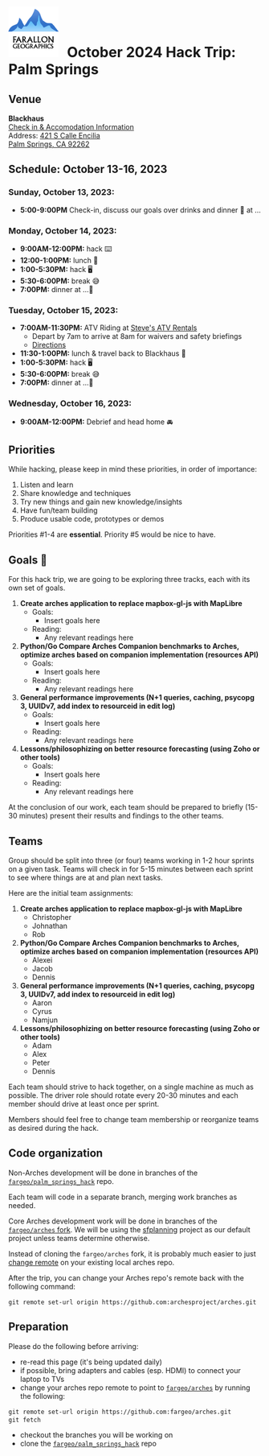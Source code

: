 # <img src="img/fargeo.png" style="width: 100px; margin-right:10px;"/> October 2024 Hack Trip: Palm Springs

## Venue
**Blackhaus**<br/>
[Check in & Accomodation Information](https://avantstay.com/reservation-hub/8GKLDGVK/things-to-know?token=5WYKmJ2DGWt7XdMxYM%2BzGf%2FKHum7U6xFFrCusXCz5CJLOSyYvWmF7wxMDAO0s6Ro7egOm9NU1F9hofL9QpM3%2FA%3D%3D)<br/>
Address: [421 S Calle Encilia<br/>Palm Springs, CA 92262](https://maps.app.goo.gl/aeM7tc6C88WYVGbJ7)

## Schedule: October 13-16, 2023

### Sunday, October 13, 2023:
- **5:00-9:00PM** Check-in, discuss our goals over drinks and dinner 🍺 at ...

### Monday, October 14, 2023:
- **9:00AM-12:00PM:** hack ⌨️
- **12:00-1:00PM:** lunch 🍴
- **1:00-5:30PM:** hack 🖥
- **5:30-6:00PM:** break 😅
- **7:00PM:** dinner at ...🍴

### Tuesday, October 15, 2023:
- **7:00AM-11:30PM:** ATV Riding at [Steve's ATV Rentals](https://stevesatvrentals.com/palm-springs-atv-rentals/)
    - Depart by 7am to arrive at 8am for waivers and safety briefings
    - [Directions](https://maps.app.goo.gl/nxAVhh9GLa16e9DM9)
- **11:30-1:00PM:** lunch & travel back to Blackhaus 🍴
- **1:00-5:30PM:** hack 🖥
- **5:30-6:00PM:** break 😅
- **7:00PM:** dinner at ...🍴

### Wednesday, October 16, 2023:
- **9:00AM-12:00PM:** Debrief and head home 🚘

## Priorities

While hacking, please keep in mind these priorities, in order of importance:

1. Listen and learn
2. Share knowledge and techniques
3. Try new things and gain new knowledge/insights
4. Have fun/team building
5. Produce usable code, prototypes or demos

Priorities #1-4 are **essential**.  Priority #5 would be nice to have.

## Goals 💯

For this hack trip, we are going to be exploring three tracks, each with its own set of goals.
1. **Create arches application to replace mapbox-gl-js with MapLibre**
    - Goals:
        - Insert goals here
    - Reading:
        - Any relevant readings here
2. **Python/Go Compare Arches Companion benchmarks to Arches, optimize arches based on companion implementation (resources API)**
    - Goals:
        - Insert goals here
    - Reading:
        - Any relevant readings here
3. **General performance improvements (N+1 queries, caching, psycopg 3, UUIDv7, add index to resourceid in edit log)**
    - Goals:
        - Insert goals here
    - Reading:
        - Any relevant readings here
4. **Lessons/philosophizing on better resource forecasting (using Zoho or other tools)**
    - Goals:
        - Insert goals here
    - Reading:
        - Any relevant readings here


At the conclusion of our work, each team should be prepared to briefly (15-30 minutes) present their results and findings to the other teams.

## Teams

Group should be split into three (or four) teams working in 1-2 hour sprints on a given task. Teams will check in for 5-15 minutes between each sprint to see where things are at and plan next tasks.

Here are the initial team assignments:

1. **Create arches application to replace mapbox-gl-js with MapLibre**
    - Christopher
    - Johnathan
    - Rob
2. **Python/Go Compare Arches Companion benchmarks to Arches, optimize arches based on companion implementation (resources API)**
    - Alexei
    - Jacob
    - Dennis
3. **General performance improvements (N+1 queries, caching, psycopg 3, UUIDv7, add index to resourceid in edit log)**
    - Aaron
    - Cyrus
    - Namjun
4. **Lessons/philosophizing on better resource forecasting (using Zoho or other tools)**
    - Adam
    - Alex
    - Peter
    - Dennis

Each team should strive to hack together, on a single machine as much as possible.  The driver role should rotate every 20-30 minutes and each member should drive at least once per sprint.

Members should feel free to change team membership or reorganize teams as desired during the hack.

## Code organization
Non-Arches development will be done in branches of the [`fargeo/palm_springs_hack`](https://github.com/fargeo/palm_springs_hack) repo.

Each team will code in a separate branch, merging work branches as needed.

Core Arches development work will be done in branches of the [`fargeo/arches` fork](https://github.com/fargeo/arches).  We will be using the [sfplanning](https://github.com/fargeo/sfplanning) project as our default project unless teams determine otherwise.

Instead of cloning the `fargeo/arches` fork, it is probably much easier to just [change remote](#preparation) on your existing local arches repo.

After the trip, you can change your Arches repo's remote back with the following command:
```
git remote set-url origin https://github.com:archesproject/arches.git
```

## Preparation

Please do the following before arriving:

- re-read this page (it's being updated daily)
- if possible, bring adapters and cables (esp. HDMI) to connect your laptop to TVs
- change your arches repo remote to point to [`fargeo/arches`](https://github.com/fargeo/arches) by running the following:
```
git remote set-url origin https://github.com:fargeo/arches.git
git fetch
```
- checkout the branches you will be working on
- clone the [`fargeo/palm_springs_hack`](https://github.com/fargeo/palm_springs_hack) repo
